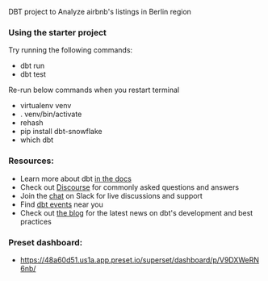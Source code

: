 DBT project to Analyze airbnb's listings in Berlin region

### Using the starter project

Try running the following commands:
- dbt run
- dbt test

Re-run below commands when you restart terminal
- virtualenv venv
- . venv/bin/activate
- rehash
- pip install dbt-snowflake
- which dbt


### Resources:
- Learn more about dbt [in the docs](https://docs.getdbt.com/docs/introduction)
- Check out [Discourse](https://discourse.getdbt.com/) for commonly asked questions and answers
- Join the [chat](https://community.getdbt.com/) on Slack for live discussions and support
- Find [dbt events](https://events.getdbt.com) near you
- Check out [the blog](https://blog.getdbt.com/) for the latest news on dbt's development and best practices

### Preset dashboard:
- https://48a60d51.us1a.app.preset.io/superset/dashboard/p/V9DXWeRN6nb/
